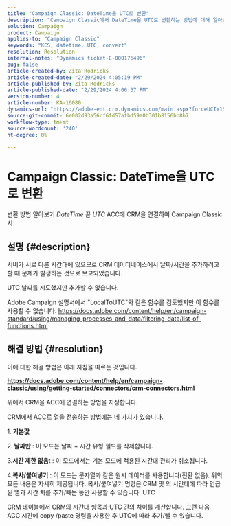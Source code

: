```yaml
---
title: "Campaign Classic: DateTime을 UTC로 변환"
description: "Campaign Classic에서 DateTime을 UTC로 변환하는 방법에 대해 알아보기"
solution: Campaign
product: Campaign
applies-to: "Campaign Classic"
keywords: "KCS, datetime, UTC, convert"
resolution: Resolution
internal-notes: "Dynamics ticket-E-000176496"
bug: false
article-created-by: Zita Rodricks
article-created-date: "2/29/2024 4:05:19 PM"
article-published-by: Zita Rodricks
article-published-date: "2/29/2024 4:06:37 PM"
version-number: 4
article-number: KA-16080
dynamics-url: "https://adobe-ent.crm.dynamics.com/main.aspx?forceUCI=1&pagetype=entityrecord&etn=knowledgearticle&id=dcffda52-1cd7-ee11-9078-000d3a3110f0"
source-git-commit: 6e002d93a56cf6fd57afbd59a0b301b8156bb8b7
workflow-type: tm+mt
source-wordcount: '240'
ht-degree: 0%

---
```


# Campaign Classic: DateTime을 UTC로 변환


변환 방법 알아보기 *DateTime* 끝 *UTC* ACC에 CRM을 연결하여 Campaign Classic 시

## 설명 {#description}


서버가 서로 다른 시간대에 있으므로 CRM 데이터베이스에서 날짜/시간을 추가하려고 할 때 문제가 발생하는 것으로 보고되었습니다.

UTC 날짜를 시도했지만 추가할 수 없습니다.

Adobe Campaign 설명서에서 &quot;LocalToUTC&quot;와 같은 함수를 검토했지만 이 함수를 사용할 수 없습니다.
https://docs.adobe.com/content/help/en/campaign-standard/using/managing-processes-and-data/filtering-data/list-of-functions.html


## 해결 방법 {#resolution}


이에 대한 해결 방법은 아래 지침을 따르는 것입니다.

<u><b>https://docs.adobe.com/content/help/en/campaign-classic/using/getting-started/connectors/crm-connectors.html </b></u>

위에서 CRM을 ACC에 연결하는 방법을 지정합니다.

CRM에서 ACC로 열을 전송하는 방법에는 네 가지가 있습니다.

1.<b> 기본값 </b>

2.<b> 날짜만</b> : 이 모드는 날짜 + 시간 유형 필드를 삭제합니다.

3.<b>시간 제한 없음</b>t : 이 모드에서는 기본 모드에 적용된 시간대 관리가 취소됩니다.

4.<b>복사/붙여넣기</b> : 이 모드는 문자열과 같은 원시 데이터를 사용합니다(전환 없음). 위의 모든 내용은 자세히 제공됩니다. 복사/붙여넣기 명령은 CRM 및 의 시간대에 따라 언급된 열과 시간 차를 추가/빼는 동안 사용할 수 있습니다. UTC

CRM 테이블에서 CRM의 시간대 항목과 UTC 간의 차이를 계산합니다. 그런 다음 ACC 시간에 copy /paste 명령을 사용한 후 UTC에 따라 추가/뺄 수 있습니다.
